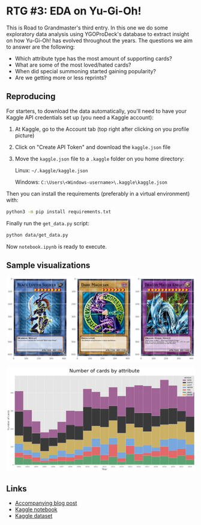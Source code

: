 # RTG #3: EDA on Yu-Gi-Oh!

This is Road to Grandmaster's third entry. In this one we do some exploratory data analysis using YGOProDeck's database to extract insight on how Yu-Gi-Oh! has evolved throughout the years. The questions we aim to answer are the following:
* Which attribute type has the most amount of supporting cards?
* What are some of the most loved/hated cards?
* When did special summoning started gaining popularity?
* Are we getting more or less reprints?

## Reproducing
For starters, to download the data automatically, you'll need to have your Kaggle API credentials set up (you need a Kaggle account):
1. At Kaggle, go to the Account tab (top right after clicking on you profile picture)
2. Click on "Create API Token" and download the `kaggle.json` file
3. Move the `kaggle.json` file to a `.kaggle` folder on you home directory:

    Linux: `~/.kaggle/kaggle.json`

    Windows: `C:\Users\<Windows-username>\.kaggle\kaggle.json`

Then you can install the requirements (preferably in a virtual environment) with:
```bash
python3 -m pip install requirements.txt
```
Finally run the `get_data.py` script:
``` bash
python data/get_data.py
```
Now `notebook.ipynb` is ready to execute.

## Sample visualizations
![loved cards](img/loved_cards.png "Loved cards")

![cards by attribute](img/cards_by_attr.png "Cards by attribute")

## Links
* [Accompanying blog post](https://www.pacifis.org/rtg3/)
* [Kaggle notebook](https://www.kaggle.com/carlosgdcj/eda-on-yu-gi-oh/)
* [Kaggle dataset](https://www.kaggle.com/datasets/ioexception/yugioh-cards)